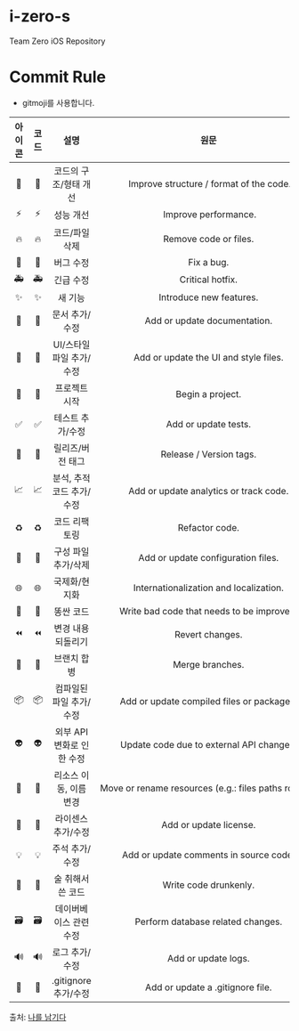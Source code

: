 # i-zero-s
Team Zero iOS Repository



# Commit  Rule 
- gitmoji를 사용합니다.  

|아이콘|코드|설명|원문|헤더 텍스트|
| :----------: | :----------: | :----------: | :----------: | :----------: |  
|🎨|:art:|코드의 구조/형태 개선| Improve structure / format of the code.|[style]|
|⚡️|:zap:|성능 개선| Improve performance.|[improve]|
|🔥|:fire:| 코드/파일 삭제 |Remove code or files.|[remove]|
|🐛|:bug:|버그 수정|Fix a bug.|[bug]|
|🚑|:ambulance:|긴급 수정|Critical hotfix.|[hotfix]|
|✨|:sparkles:|새 기능|Introduce new features.|[feature]|
|📝|:memo:|문서 추가/수정|Add or update documentation.|[docs]|
|💄|:lipstick:|UI/스타일 파일 추가/수정|Add or update the UI and style files.|[layout]|
|🎉|:tada:|프로젝트 시작|Begin a project.|[initial]|
|✅|:white_check_mark:|테스트 추가/수정|Add or update tests.|[test]|
|🔖|:bookmark:|릴리즈/버전 태그|Release / Version tags.|[release]|
|📈| :chart_with_upwards_trend:|분석, 추적 코드 추가/수정|Add or update analytics or track code.|[analytics]|
|♻️|:recycle:|코드 리팩토링|Refactor code.|[refactor]|
|🔧|:wrench:|구성 파일 추가/삭제|Add or update configuration files.|[add]|
|🌐|:globe_with_meridians:|국제화/현지화|Internationalization and localization.|[localize]|
|💩|:poop:|똥싼 코드|Write bad code that needs to be improved.|[poop]|
|⏪|:rewind:|변경 내용 되돌리기|Revert changes.|[revert]|
|🔀|:twisted_rightwards_arrows:|브랜치 합병|Merge branches.|[merge]|
|📦|:package:|컴파일된 파일 추가/수정|Add or update compiled files or packages.|
|👽|:alien:|외부 API 변화로 인한 수정|Update code due to external API changes.|
|🚚|:truck:|리소스 이동, 이름 변경|Move or rename resources (e.g.: files paths routes).|
|📄|:page_facing_up:|라이센스 추가/수정|Add or update license.|
|💡|:bulb:|주석 추가/수정|Add or update comments in source code.|[comment]|
|🍻|:beers:|술 취해서 쓴 코드|Write code drunkenly.|[beer]|
|🗃|:card_file_box:|데이버베이스 관련 수정|Perform database related changes.|[database]|
|🔊|:loud_sound:|로그 추가/수정|Add or update logs.|[log]|
|🙈|:see_no_evil:|.gitignore 추가/수정|Add or update a .gitignore file.|[gitignore]|

출처: [나를 남기다](https://treasurebear.tistory.com/70)